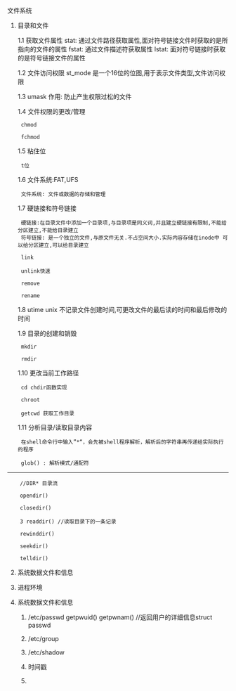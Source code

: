 <meta http-equiv="Content-Type" content="text/html; charset=utf-8" /> 
文件系统

1. 目录和文件

    1.1 获取文件属性
       stat: 通过文件路径获取属性,面对符号链接文件时获取的是所指向的文件的属性
       fstat: 通过文件描述符获取属性
       lstat: 面对符号链接时获取的是符号链接文件的属性
    
    1.2 文件访问权限
        st_mode 是一个16位的位图,用于表示文件类型,文件访问权限
    
    1.3 umask
        作用: 防止产生权限过松的文件
    
    1.4 文件权限的更改/管理
        
        chmod
        
        fchmod

    
    1.5 粘住位

        t位
    
    1.6 文件系统:FAT,UFS

        文件系统: 文件或数据的存储和管理
    
    1.7 硬链接和符号链接
    
        硬链接:在目录文件中添加一个目录项,与目录项是同义词,并且建立硬链接有限制,不能给分区建立,不能给目录建立
        符号链接: 是一个独立的文件,与原文件无关.不占空间大小.实际内容存储在inode中 可以给分区建立,可以给目录建立
        
        link
        
        unlink快速
        
        remove
        
        rename
        
    1.8 utime
        unix 不记录文件创建时间,可更改文件的最后读的时间和最后修改的时间
    
    1.9 目录的创建和销毁
    
        mkdir
         
        rmdir
    
    1.10 更改当前工作路径
        
        cd chdir函数实现
        
        chroot
        
        getcwd 获取工作目录

    
    1.11 分析目录/读取目录内容

        在shell命令行中输入”*“，会先被shell程序解析，解析后的字符串再传递给实际执行的程序
    
        glob() : 解析模式/通配符
---------------------------------------------------------        
        //DIR* 目录流
        
        opendir() 
        
        closedir()
        
        3 readdir() //读取目录下的一条记录
        
        rewinddir()
        
        seekdir()
        
        telldir()
        
        
    

2. 系统数据文件和信息

3. 进程环境

2. 系统数据文件和信息

    1. /etc/passwd
        getpwuid()
        getpwnam() 
        //返回用户的详细信息struct passwd 


    2. /etc/group

    3. /etc/shadow

    4. 时间戳

    5. 